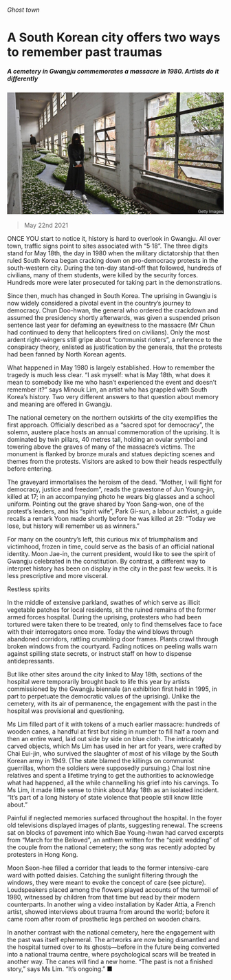 ###### Ghost town

# A South Korean city offers two ways to remember past traumas 

##### A cemetery in Gwangju commemorates a massacre in 1980. Artists do it differently 

![image](images/20210522_BKP006_0.jpg) 

> May 22nd 2021 

ONCE YOU start to notice it, history is hard to overlook in Gwangju. All over town, traffic signs point to sites associated with “5·18”. The three digits stand for May 18th, the day in 1980 when the military dictatorship that then ruled South Korea began cracking down on pro-democracy protests in the south-western city. During the ten-day stand-off that followed, hundreds of civilians, many of them students, were killed by the security forces. Hundreds more were later prosecuted for taking part in the demonstrations.

Since then, much has changed in South Korea. The uprising in Gwangju is now widely considered a pivotal event in the country’s journey to democracy. Chun Doo-hwan, the general who ordered the crackdown and assumed the presidency shortly afterwards, was given a suspended prison sentence last year for defaming an eyewitness to the massacre (Mr Chun had continued to deny that helicopters fired on civilians). Only the most ardent right-wingers still gripe about “communist rioters”, a reference to the conspiracy theory, enlisted as justification by the generals, that the protests had been fanned by North Korean agents.


What happened in May 1980 is largely established. How to remember the tragedy is much less clear. “I ask myself: what is May 18th, what does it mean to somebody like me who hasn’t experienced the event and doesn’t remember it?” says Minouk Lim, an artist who has grappled with South Korea’s history. Two very different answers to that question about memory and meaning are offered in Gwangju.

The national cemetery on the northern outskirts of the city exemplifies the first approach. Officially described as a “sacred spot for democracy”, the solemn, austere place hosts an annual commemoration of the uprising. It is dominated by twin pillars, 40 metres tall, holding an ovular symbol and towering above the graves of many of the massacre’s victims. The monument is flanked by bronze murals and statues depicting scenes and themes from the protests. Visitors are asked to bow their heads respectfully before entering.

The graveyard immortalises the heroism of the dead. “Mother, I will fight for democracy, justice and freedom”, reads the gravestone of Jun Young-jin, killed at 17; in an accompanying photo he wears big glasses and a school uniform. Pointing out the grave shared by Yoon Sang-won, one of the protest’s leaders, and his “spirit wife”, Park Gi-sun, a labour activist, a guide recalls a remark Yoon made shortly before he was killed at 29: “Today we lose, but history will remember us as winners.”

For many on the country’s left, this curious mix of triumphalism and victimhood, frozen in time, could serve as the basis of an official national identity. Moon Jae-in, the current president, would like to see the spirit of Gwangju celebrated in the constitution. By contrast, a different way to interpret history has been on display in the city in the past few weeks. It is less prescriptive and more visceral.

Restless spirits

In the middle of extensive parkland, swathes of which serve as illicit vegetable patches for local residents, sit the ruined remains of the former armed forces hospital. During the uprising, protesters who had been tortured were taken there to be treated, only to find themselves face to face with their interrogators once more. Today the wind blows through abandoned corridors, rattling crumbling door frames. Plants crawl through broken windows from the courtyard. Fading notices on peeling walls warn against spilling state secrets, or instruct staff on how to dispense antidepressants.

But like other sites around the city linked to May 18th, sections of the hospital were temporarily brought back to life this year by artists commissioned by the Gwangju biennale (an exhibition first held in 1995, in part to perpetuate the democratic values of the uprising). Unlike the cemetery, with its air of permanence, the engagement with the past in the hospital was provisional and questioning.

Ms Lim filled part of it with tokens of a much earlier massacre: hundreds of wooden canes, a handful at first but rising in number to fill half a room and then an entire ward, laid out side by side on blue cloth. The intricately carved objects, which Ms Lim has used in her art for years, were crafted by Chai Eui-jin, who survived the slaughter of most of his village by the South Korean army in 1949. (The state blamed the killings on communist guerrillas, whom the soldiers were supposedly pursuing.) Chai lost nine relatives and spent a lifetime trying to get the authorities to acknowledge what had happened, all the while channelling his grief into his carvings. To Ms Lim, it made little sense to think about May 18th as an isolated incident. “It’s part of a long history of state violence that people still know little about.”

Painful if neglected memories surfaced throughout the hospital. In the foyer old televisions displayed images of plants, suggesting renewal. The screens sat on blocks of pavement into which Bae Young-hwan had carved excerpts from “March for the Beloved”, an anthem written for the “spirit wedding” of the couple from the national cemetery; the song was recently adopted by protesters in Hong Kong.

Moon Seon-hee filled a corridor that leads to the former intensive-care ward with potted daisies. Catching the sunlight filtering through the windows, they were meant to evoke the concept of care (see picture). Loudspeakers placed among the flowers played accounts of the turmoil of 1980, witnessed by children from that time but read by their modern counterparts. In another wing a video installation by Kader Attia, a French artist, showed interviews about trauma from around the world; before it came room after room of prosthetic legs perched on wooden chairs.

In another contrast with the national cemetery, here the engagement with the past was itself ephemeral. The artworks are now being dismantled and the hospital turned over to its ghosts—before in the future being converted into a national trauma centre, where psychological scars will be treated in another way. The canes will find a new home. “The past is not a finished story,” says Ms Lim. “It’s ongoing.” ■

